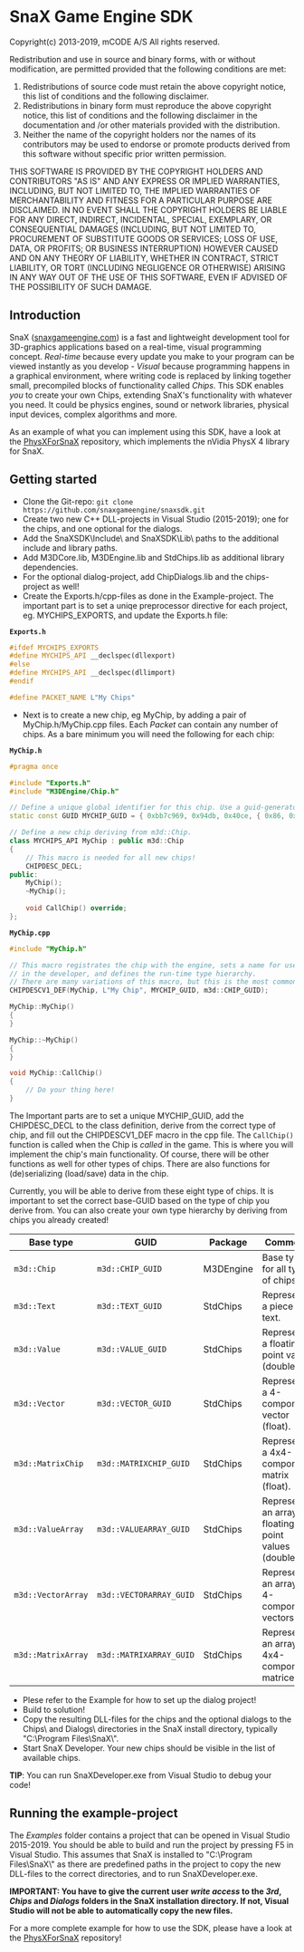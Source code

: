 # SnaX Game Engine SDK
Copyright(c) 2013-2019, mCODE A/S
 All rights reserved.
 
Redistribution and use in source and binary forms, with or without
modification, are permitted provided that the following conditions are met:
1. Redistributions of source code must retain the above copyright
   notice, this list of conditions and the following disclaimer.
2. Redistributions in binary form must reproduce the above copyright
   notice, this list of conditions and the following disclaimer in the
   documentation and /or other materials provided with the distribution.
3. Neither the name of the copyright holders nor the
   names of its contributors may be used to endorse or promote products
   derived from this software without specific prior written permission.

THIS SOFTWARE IS PROVIDED BY THE COPYRIGHT HOLDERS AND CONTRIBUTORS "AS IS" AND
ANY EXPRESS OR IMPLIED WARRANTIES, INCLUDING, BUT NOT LIMITED TO, THE IMPLIED
WARRANTIES OF MERCHANTABILITY AND FITNESS FOR A PARTICULAR PURPOSE ARE
DISCLAIMED. IN NO EVENT SHALL THE COPYRIGHT HOLDERS BE LIABLE FOR ANY
DIRECT, INDIRECT, INCIDENTAL, SPECIAL, EXEMPLARY, OR CONSEQUENTIAL DAMAGES
(INCLUDING, BUT NOT LIMITED TO, PROCUREMENT OF SUBSTITUTE GOODS OR SERVICES;
LOSS OF USE, DATA, OR PROFITS; OR BUSINESS INTERRUPTION) HOWEVER CAUSED AND
ON ANY THEORY OF LIABILITY, WHETHER IN CONTRACT, STRICT LIABILITY, OR TORT
(INCLUDING NEGLIGENCE OR OTHERWISE) ARISING IN ANY WAY OUT OF THE USE OF THIS
SOFTWARE, EVEN IF ADVISED OF THE POSSIBILITY OF SUCH DAMAGE.

## Introduction
SnaX ([snaxgameengine.com](https://snaxgameengine.com/)) is a fast and lightweight development tool
for 3D-graphics applications based on a real-time, visual programming concept. _Real-time_ because
every update you make to your program can be viewed instantly as you develop - _Visual_ because 
programming happens in a graphical environment, where writing code is replaced by linking together 
small, precompiled blocks of functionality called _Chips_. This SDK enables _you_ to create your own 
Chips, extending SnaX's functionality with whatever you need. It could be physics engines, sound or 
network libraries, physical input devices, complex algorithms and more.

As an example of what you can implement using this SDK, have a look at the 
[PhysXForSnaX](https://github.com/snaxgameengine/PhysXForSnaX) repository, 
which implements the nVidia PhysX 4 library for SnaX.

## Getting started
- Clone the Git-repo: `git clone https://github.com/snaxgameengine/snaxsdk.git`
- Create two new C++ DLL-projects in Visual Studio (2015-2019); one for the chips, and one optional for the dialogs. 
- Add the SnaXSDK\\Include\\ and SnaXSDK\\Lib\\ paths to the additional include and library paths.
- Add M3DCore.lib, M3DEngine.lib and StdChips.lib as additional library dependencies. 
- For the optional dialog-project, add ChipDialogs.lib and the chips-project as well!
- Create the Exports.h/cpp-files as done in the Example-project. The important part is to set a uniqe preprocessor directive for each project, eg. MYCHIPS_EXPORTS, and update the Exports.h file:

**`Exports.h`**
```cpp 
#ifdef MYCHIPS_EXPORTS
#define MYCHIPS_API __declspec(dllexport)
#else
#define MYCHIPS_API __declspec(dllimport)
#endif

#define PACKET_NAME L"My Chips"
```
- Next is to create a new chip, eg MyChip, by adding a pair of MyChip.h/MyChip.cpp files. Each _Packet_ can contain any number of chips. As a bare minimum you will need the following for each chip:

**`MyChip.h`**
```cpp 
#pragma once

#include "Exports.h"
#include "M3DEngine/Chip.h"

// Define a unique global identifier for this chip. Use a guid-generator to make unique ids!
static const GUID MYCHIP_GUID = { 0xbb7c969, 0x94db, 0x40ce, { 0x86, 0x46, 0x3, 0x7a, 0x3d, 0xf3, 0xc2, 0x58 } };

// Define a new chip deriving from m3d::Chip.
class MYCHIPS_API MyChip : public m3d::Chip
{
	// This macro is needed for all new chips!
	CHIPDESC_DECL;
public:
	MyChip();
	~MyChip();
	
	void CallChip() override;
};
```
**`MyChip.cpp`**
```cpp 
#include "MyChip.h"

// This macro registrates the chip with the engine, sets a name for use 
// in the developer, and defines the run-time type hierarchy.
// There are many variations of this macro, but this is the most common.
CHIPDESCV1_DEF(MyChip, L"My Chip", MYCHIP_GUID, m3d::CHIP_GUID);

MyChip::MyChip()
{
}

MyChip::~MyChip()
{
}

void MyChip::CallChip()
{
	// Do your thing here!
}
```
The Important parts are to set a unique MYCHIP_GUID, add the CHIPDESC_DECL to the class definition, derive from the correct type of chip, 
and fill out the CHIPDESCV1_DEF macro in the cpp file. The `CallChip()` function is called when the Chip is _called_ in the game. 
This is where you will implement the chip's main functionality. Of course, there will be other functions as well for other types of chips.
There are also functions for (de)serializing (load/save) data in the chip.

Currently, you will be able to derive from these eight type of chips. It is important to set the correct base-GUID based on the type
of chip you derive from. You can also create your own type hierarchy by deriving from chips you already created!

| Base type           | GUID                     | Package   | Comment                                                |
| ---------------     | ------------------------ | --------  | ------------------------------------------------------ |
| `m3d::Chip`         | `m3d::CHIP_GUID`         | M3DEngine | Base type for all type of chips                        |
| `m3d::Text`         | `m3d::TEXT_GUID`         | StdChips  | Represents a piece of text.                            |
| `m3d::Value`        | `m3d::VALUE_GUID`        | StdChips  | Represents a floating point value (double).            |
| `m3d::Vector`       | `m3d::VECTOR_GUID`       | StdChips  | Represents a 4-component vector (float).               |
| `m3d::MatrixChip`   | `m3d::MATRIXCHIP_GUID`   | StdChips  | Represents a 4x4-component matrix (float).             |
| `m3d::ValueArray`   | `m3d::VALUEARRAY_GUID`   | StdChips  | Represents an array of floating point values (double). |
| `m3d::VectorArray`  | `m3d::VECTORARRAY_GUID`  | StdChips  | Represents an array of 4-component vectors.            |
| `m3d::MatrixArray`  | `m3d::MATRIXARRAY_GUID`  | StdChips  | Represents an array of 4x4-component matrices.         |

- Plese refer to the Example for how to set up the dialog project!
- Build to solution!   
- Copy the resulting DLL-files for the chips and the optional dialogs to the Chips\\ and Dialogs\\ directories in the SnaX install directory, typically "C:\\Program Files\\SnaX\\".
- Start SnaX Developer. Your new chips should be visible in the list of available chips. 

__TIP__: You can run SnaXDeveloper.exe from Visual Studio to debug your code!

## Running the example-project
The _Examples_ folder contains a project that can be opened in Visual Studio 2015-2019.
You should be able to build and run the project by pressing F5 in Visual Studio.
This assumes that SnaX is installed to "C:\\Program Files\\SnaX\\" as there are predefined
paths in the project to copy the new DLL-files to the correct directories, and to run SnaXDeveloper.exe. 

__IMPORTANT: You have to give the current user _write access_ to the _3rd_, _Chips_ and _Dialogs_ folders in the
SnaX installation directory. If not, Visual Studio will not be able to automatically copy the new files.__

For a more complete example for how to use the SDK, please have a look at the [PhysXForSnaX](https://github.com/snaxgameengine/PhysXForSnaX) repository!
